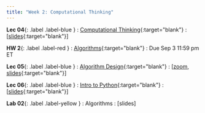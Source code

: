 ```yaml
---
title: "Week 2: Computational Thinking"
---
```



**Lec 04**{: .label .label-blue }
: [Computational Thinking](https://edstem.org/us/courses/60560/lessons/113982){:target="blank"}
  : [[slides](https://drive.google.com/file/d/11cxVv444nneA9JWD_0kfU1-r_42qqVY5/view?usp=sharing){:target="blank"}\]

**HW 2**{: .label .label-red }
: [Algorithms](https://edstem.org/us/courses/60560/lessons/115002){:target="blank"}
  : Due Sep 3 11:59 pm ET

**Lec 05**{: .label .label-blue }
: [Algorithm Design](https://edstem.org/us/courses/60560/lessons/114312){:target="blank"}
  : [[zoom](https://morganstate.zoom.us/j/91916688161), [slides](https://drive.google.com/file/d/18UaucMRkjal1SLuLEnppLdkN-u73QPYQ/view?usp=sharing){:target="blank"}\]

**Lec 06**{: .label .label-blue }
: [Intro to Python](https://edstem.org/us/courses/60560/lessons/115030){:target="blank"}
  : [[slides](https://drive.google.com/file/d/175cPgyBLHCfdJj-6c33V3fG2R1OTiCif/view?usp=sharing){:target="blank"}\]

**Lab 02**{: .label .label-yellow }
: Algorithms
  : [slides]
